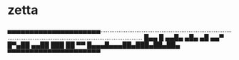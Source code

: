 # zetta
▄▄▄▄▄▄▄▄▄▄▄▄▄▄▄▄▄▄▄▄▄....................................................................................................................................................
█▄▄ █ ▄▄█▄ ▄█▄ ▄█ ▄▄▀
█▀▄██ ▄▄██ ███ ██ ▀▀ 
█▄▄▄█▄▄▄██▄███▄██▄██▄
▀▀▀▀▀▀▀▀▀▀▀▀▀▀▀▀▀▀▀▀▀

